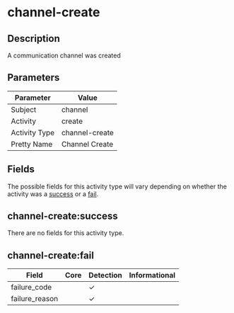 channel-create
==============

Description
-----------
A communication channel was created

Parameters
----------
| Parameter     | Value          |
| ------------- | -------------- |
| Subject       | channel        |
| Activity      | create         |
| Activity Type | channel-create |
| Pretty Name   | Channel Create |


Fields
------

The possible fields for this activity type will vary depending on whether the activity was a [success](#channel-createsuccess) or a [fail](#channel-createfail).


channel-create:success
----------------------

There are no fields for this activity type.


channel-create:fail
-------------------

| Field          | Core | Detection | Informational |
| -------------- | ---- | --------- | ------------- |
| failure_code   |      | &#10003;  |               |
| failure_reason |      | &#10003;  |               |